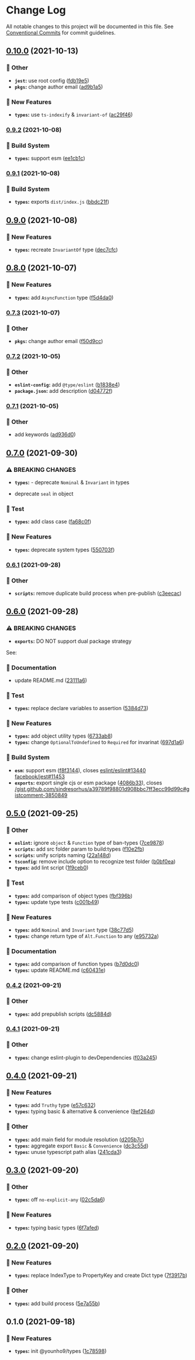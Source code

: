 # Change Log

All notable changes to this project will be documented in this file.
See [Conventional Commits](https://conventionalcommits.org) for commit guidelines.

## [0.10.0](https://github.com/younho9/lib/compare/@younho9/types@0.9.2...@younho9/types@0.10.0) (2021-10-13)


### :broom: Other

* **`jest`:** use root config ([fdb19e5](https://github.com/younho9/lib/commit/fdb19e591f574dfffdd8dac076dde54382904768))
* **`pkgs`:** change author email ([ad9b1a5](https://github.com/younho9/lib/commit/ad9b1a57b35b3e47c25096aa451ecf73eede8356))


### :rocket: New Features

* **`types`:** use `ts-indexify` & `invariant-of` ([ac29f46](https://github.com/younho9/lib/commit/ac29f46b4279fb36d2c7b55e2d69d5ffa00086fb))



### [0.9.2](https://github.com/younho9/lib/compare/@younho9/types@0.9.1...@younho9/types@0.9.2) (2021-10-08)


### :hammer: Build System

* **`types`:** support esm ([ee1cb1c](https://github.com/younho9/lib/commit/ee1cb1c330637329b2d685621182a1bae3cf308e))



### [0.9.1](https://github.com/younho9/lib/compare/@younho9/types@0.9.0...@younho9/types@0.9.1) (2021-10-08)


### :hammer: Build System

* **`types`:** exports `dist/index.js` ([bbdc21f](https://github.com/younho9/lib/commit/bbdc21fc3c6fefbefeefda990fb240f5215f6412))



## [0.9.0](https://github.com/younho9/lib/compare/@younho9/types@0.8.0...@younho9/types@0.9.0) (2021-10-08)


### :rocket: New Features

* **`types`:** recreate `InvariantOf` type ([dec7cfc](https://github.com/younho9/lib/commit/dec7cfcee4f73e6bff00ae5856dd4d5ea3012244))



## [0.8.0](https://github.com/younho9/lib/compare/@younho9/types@0.7.3...@younho9/types@0.8.0) (2021-10-07)


### :rocket: New Features

* **`types`:** add `AsyncFunction` type ([f5d4da0](https://github.com/younho9/lib/commit/f5d4da069f763b7bd547379580ae950313fa0c66))



### [0.7.3](https://github.com/younho9/lib/compare/@younho9/types@0.7.2...@younho9/types@0.7.3) (2021-10-07)


### :broom: Other

* **`pkgs`:** change author email ([f50d9cc](https://github.com/younho9/lib/commit/f50d9cc4942d756b4b239d109d0990bfbc39f2a2))



### [0.7.2](https://github.com/younho9/lib/compare/@younho9/types@0.7.1...@younho9/types@0.7.2) (2021-10-05)


### :broom: Other

* **`eslint-config`:** add `@type/eslint` ([b1838e4](https://github.com/younho9/lib/commit/b1838e4755c40e3cd286c1e3bfee8d98c9424434))
* **`package.json`:** add description ([d04772f](https://github.com/younho9/lib/commit/d04772fee6585b8bb1529589b570d8237156189a))



### [0.7.1](https://github.com/younho9/lib/compare/@younho9/types@0.7.0...@younho9/types@0.7.1) (2021-10-05)


### :broom: Other

* add keywords ([ad936d0](https://github.com/younho9/lib/commit/ad936d0a2aa3ecb5d1a7450359688b6f4fbd3ea9))



## [0.7.0](https://github.com/younho9/lib/compare/@younho9/types@0.6.1...@younho9/types@0.7.0) (2021-09-30)


### ⚠ BREAKING CHANGES

* **`types`:** - deprecate `Nominal` & `Invariant` in types
- deprecate `seal` in object

### :test_tube: Test

* **`types`:** add class case ([fa68c0f](https://github.com/younho9/lib/commit/fa68c0f2bba85e4384370029d006fbab28f48d30))


### :rocket: New Features

* **`types`:** deprecate system types ([550703f](https://github.com/younho9/lib/commit/550703f19d7683be2fe93b37778e1226ed03f97f))



### [0.6.1](https://github.com/younho9/lib/compare/@younho9/types@0.6.0...@younho9/types@0.6.1) (2021-09-28)


### :broom: Other

* **`scripts`:** remove duplicate build process when pre-publish ([c3eecac](https://github.com/younho9/lib/commit/c3eecac5652850fdc3365c555e386837d0a60773))



## [0.6.0](https://github.com/younho9/lib/compare/@younho9/types@0.5.0...@younho9/types@0.6.0) (2021-09-28)


### ⚠ BREAKING CHANGES

* **`exports`:** DO NOT support dual package strategy

See:

### :memo: Documentation

* update README.md ([23111a6](https://github.com/younho9/lib/commit/23111a61c9b48cd5f5c9ed84514e0d145ac3e0dd))


### :test_tube: Test

* **`types`:** replace declare variables to assertion ([5384d73](https://github.com/younho9/lib/commit/5384d73188c9d6deee7c28217f5c26c3c643c69f))


### :rocket: New Features

* **`types`:** add object utility types ([6733ab8](https://github.com/younho9/lib/commit/6733ab89e7eda35b40876e84338d351cba808ea3))
* **`types`:** change `OptionalToUndefined` to `Required` for invarinat ([697d1a6](https://github.com/younho9/lib/commit/697d1a6eaf190b46c4c05084460a71dde044d8e6))


### :hammer: Build System

* **`esm`:** support esm ([f8f3144](https://github.com/younho9/lib/commit/f8f3144921c6d9adfc80c7637620c777a17e6546)), closes [eslint/eslint#13440](https://github.com/eslint/eslint/issues/13440) [facebook/jest#11453](https://github.com/facebook/jest/issues/11453)
* **`exports`:** export single cjs or esm package ([4086b33](https://github.com/younho9/lib/commit/4086b337c36471268ddb55ee1aa632a3d056bfd0)), closes [/gist.github.com/sindresorhus/a39789f98801d908bbc7ff3ecc99d99c#gistcomment-3850849](https://github.com/younho9//gist.github.com/sindresorhus/a39789f98801d908bbc7ff3ecc99d99c/issues/gistcomment-3850849)



## [0.5.0](https://github.com/younho9/lib/compare/@younho9/types@0.4.2...@younho9/types@0.5.0) (2021-09-25)


### :broom: Other

* **`eslint`:** ignore `object` & `Function` type of ban-types ([7ce9878](https://github.com/younho9/lib/commit/7ce9878bb0080e3e8b0baf88eed2bffcfe5c9e3d))
* **`scripts`:** add src folder param to build:types ([f10e2fb](https://github.com/younho9/lib/commit/f10e2fb681bb632dd046ac655087e516b03e9925))
* **`scripts`:** unify scripts naming ([22a148d](https://github.com/younho9/lib/commit/22a148d449c440ad8dc002a14bad4aaff6472f65))
* **`tsconfig`:** remove include option to recognize test folder ([b0bf0ea](https://github.com/younho9/lib/commit/b0bf0ea007b2ff7ac28b5afc81ea896ef9a9b833))
* **`types`:** add lint script ([1f9ceb0](https://github.com/younho9/lib/commit/1f9ceb0fa5bea2aca7aed4c6d077f4125fda4d0f))


### :test_tube: Test

* **`types`:** add comparison of object types ([fbf396b](https://github.com/younho9/lib/commit/fbf396b7a9fd6c01fb1ee515a770053db9afac0b))
* **`types`:** update type tests ([c001b49](https://github.com/younho9/lib/commit/c001b49e41ba7d9c0992de4a71c02c36125d4308))


### :rocket: New Features

* **`types`:** add `Nominal` and `Invariant` type ([38c77d5](https://github.com/younho9/lib/commit/38c77d5f49cdc105ada388476ea4bd787c1972f7))
* **`types`:** change return type of `Alt.Function` to any ([e95732a](https://github.com/younho9/lib/commit/e95732a863188c5cb89cb69f6ac1ca5b55178edc))


### :memo: Documentation

* **`types`:** add comparison of function types ([b7d0dc0](https://github.com/younho9/lib/commit/b7d0dc0ab78222f94bce71d38daeab0ecbdc0e47))
* **`types`:** update README.md ([c60431e](https://github.com/younho9/lib/commit/c60431e6586e981368cbde544cc6f206a65726b8))



### [0.4.2](https://github.com/younho9/lib/compare/@younho9/types@0.4.1...@younho9/types@0.4.2) (2021-09-21)


### :broom: Other

* **`types`:** add prepublish scripts ([dc5884d](https://github.com/younho9/lib/commit/dc5884d18595ec5cf3f6a2aa978be4f79ccf52b8))



### [0.4.1](https://github.com/younho9/lib/compare/@younho9/types@0.4.0...@younho9/types@0.4.1) (2021-09-21)


### :broom: Other

* **`types`:** change eslint-plugin to devDependencies ([f03a245](https://github.com/younho9/lib/commit/f03a245c8addfb8579a9aee4fd329e15fb2fd08d))



## [0.4.0](https://github.com/younho9/lib/compare/@younho9/types@0.3.0...@younho9/types@0.4.0) (2021-09-21)


### :rocket: New Features

* **`types`:** add `Truthy` type ([e57c632](https://github.com/younho9/lib/commit/e57c632875bad8738abc1ba0be659d52ef380490))
* **`types`:** typing basic & alternative & convenience ([9ef264d](https://github.com/younho9/lib/commit/9ef264d95ed36ff941114f20ca0a7a0a9266c804))


### :broom: Other

* **`types`:** add main field for module resolution ([d205b7c](https://github.com/younho9/lib/commit/d205b7c9550df6626b2b0047801410b2037cbb9e))
* **`types`:** aggregate export `Basic` & `Convenience` ([dc3c55d](https://github.com/younho9/lib/commit/dc3c55df97bad5a92d7765d766092e615487d0a0))
* **`types`:** unuse typescript path alias ([241cda3](https://github.com/younho9/lib/commit/241cda3962ca86eb50d1399d3ef8af9dcbc62675))



## [0.3.0](https://github.com/younho9/lib/compare/@younho9/types@0.2.0...@younho9/types@0.3.0) (2021-09-20)


### :broom: Other

* **`types`:** off `no-explicit-any` ([02c5da6](https://github.com/younho9/lib/commit/02c5da6023d971ee6501dbfa5d270014a56c3d28))


### :rocket: New Features

* **`types`:** typing basic types ([6f7afed](https://github.com/younho9/lib/commit/6f7afed376df18b8491e47f0e015cb7a2076e3fc))



## [0.2.0](https://github.com/younho9/lib/compare/@younho9/types@0.1.0...@younho9/types@0.2.0) (2021-09-20)


### :rocket: New Features

* **`types`:** replace IndexType to PropertyKey and create Dict type ([7f3917b](https://github.com/younho9/lib/commit/7f3917ba76823246853d3429310e319ac5bed394))


### :broom: Other

* **`types`:** add build process ([5e7a55b](https://github.com/younho9/lib/commit/5e7a55b1bb661a678a3dd22bb42cec8972e08a4b))



## 0.1.0 (2021-09-18)


### :rocket: New Features

* **`types`:** init @younho9/types ([1c78598](https://github.com/younho9/lib/commit/1c785989f4976ab96f2dd78d6771867d354ea255))
